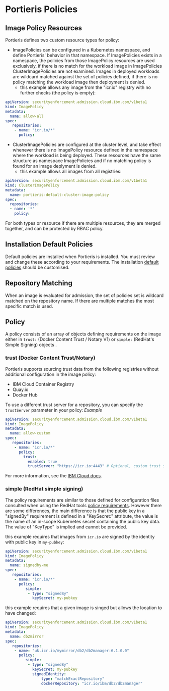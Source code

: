 # Portieris Policies

## Image Policy Resources

Portieris defines two custom resource types for policy:

* ImagePolicies can be configured in a Kubernetes namespace, and define Portieris' behavior in that namespace. If ImagePolicies exists in a namespace, the policies from those ImagePolicy resources are used exclusively, if there is no match for the workload image in ImagePolicies ClusterImagePolicies are not examined. Images in deployed workloads are wildcard matched against the set of policies defined, if there is no policy matching the workload image then deployment is denied. 
  - this example allows any image from the "icr.io" registry with no further checks (the policy is empty):
```yaml
apiVersion: securityenforcement.admission.cloud.ibm.com/v1beta1
kind: ImagePolicy
metadata:
  name: allow-all
spec:
   repositories:
    - name: "icr.io/*"
      policy:
```

* ClusterImagePolicies are configured at the cluster level, and take effect whenever there is no ImagePolicy resource defined in the namespace where the workload is being deployed. These resources have the same structure as namespace ImagePolicies and if no matching policy is found for an image deplyment is denied. 
  - this example allows all images from all registries:
```yaml
apiVersion: securityenforcement.admission.cloud.ibm.com/v1beta1
kind: ClusterImagePolicy
metadata:
  name: portieris-default-cluster-image-policy
spec:
  repositories:
  - name: '*'
    policy:
```

For both types or resource if there are multiple resources, they are merged together, and can be protected by RBAC policy.

## Installation Default Policies
Default policies are installed when Portieris is installed. You must review and change these according to your requirements.
The installation [default policies](helm/portieris/templates/default/policies.yaml) should be customised. 

## Repository Matching
When an image is evaluated for admission, the set of policies set is wildcard matched on the repository name. If there are multiple matches the most specific match is used. 

## Policy 
A policy consists of an array of objects defining requirements on the image either in `trust:` (Docker Content Trust / Notary V1)  or `simple:` (RedHat's Simple Signing) objects . 

### trust (Docker Content Trust/Notary)
Portieris supports sourcing trust data from the following registries without additional configuration in the image policy:
* IBM Cloud Container Registry
* Quay.io
* Docker Hub

To use a different trust server for a repository, you can specify the `trustServer` parameter in your policy:
*Example*
```yaml
apiVersion: securityenforcement.admission.cloud.ibm.com/v1beta1
kind: ImagePolicy
metadata:
  name: allow-custom
spec:
   repositories:
    - name: "icr.io/*"
      policy:
        trust:
          enabled: true
          trustServer: "https://icr.io:4443" # Optional, custom trust server for repository
```  
For more information, see the [IBM Cloud docs](https://cloud.ibm.com/docs/services/Registry?topic=registry-security_enforce#customize_policies).

### simple (RedHat simple signing)
The policy requirements are similar to those defined for configuration files consulted when using the RedHat tools [policy requirements](https://github.com/containers/image/blob/master/docs/containers-policy.json.5.md#policy-requirements). However there are some differences, the main difference is that the public key in a "signedBy" requirement is defined in a "KeySecret:" attribute, the value is the name of an in-scope Kubernetes secret containing the public key data. The value of "KeyType" is implied and cannot be provided.

this example requires that images from `icr.io` are signed by the identity with public key in `my-pubkey`:
```yaml
apiVersion: securityenforcement.admission.cloud.ibm.com/v1beta1
kind: ImagePolicy
metadata:
  name: signedby-me
spec:
   repositories:
    - name: "icr.io/*"
      policy:
         simple:
          - type: "signedBy"
            keySecret: my-pubkey
```

this example requires that a given image is singed but allows the location to have changed:
```yaml
apiVersion: securityenforcement.admission.cloud.ibm.com/v1beta1
kind: ImagePolicy
metadata:
  name: db2mirror
spec:
   repositories:
    - name: "uk.icr.io/mymirror/db2/db2manager:6.1.0.0"
      policy:
         simple:
          - type: "signedBy"
            keySecret: my-pubkey
            signedIdentity: 
                type: "matchExactRepository"
                dockerRepository: "icr.io/ibm/db2/db2manager"
```




